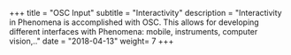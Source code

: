 +++
title = "OSC Input"
subtitle = "Interactivity"
description = "Interactivity in Phenomena is accomplished with OSC. This allows for developing different interfaces with Phenomena: mobile, instruments, computer vision,.."
date = "2018-04-13"
weight= 7
+++

